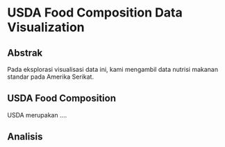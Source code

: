 # USDA Food Composition Data Visualization
## Abstrak
Pada eksplorasi visualisasi data ini, kami mengambil data nutrisi makanan standar pada Amerika Serikat.
## USDA Food Composition
USDA merupakan ....
## Analisis